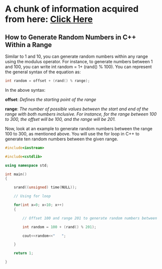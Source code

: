 # **A chunk of information acquired from here: [Click Here](https://www.simplilearn.com/tutorials/cpp-tutorial/random-number-generator-in-cpp "Read It")**
## How to Generate Random Numbers in C++ Within a Range

Similar to 1 and 10, you can generate random numbers within any range using the modulus operator. For instance, to generate numbers between 1 and 100, you can write int random = 1+ (rand() % 100). You can represent the general syntax of the equation as:

```C++
int random = offset + (rand() % range);
```

In the above syntax:

**offset**: _Defines the starting point of the range_


**range**: _The number of possible values between the start and end of the range with both numbers inclusive. For instance, for the range between 100 to 300, the offset will be 100, and the range will be 201._

Now, look at an example to generate random numbers between the range 100 to 300, as mentioned above. 
You will use the for loop in C++ to generate ten random numbers between the given range.

```C++
#include<iostream>

#include<cstdlib>

using namespace std;

int main()
{

	srand((unsigned) time(NULL)); 

	// Using for loop

	for(int x=0; x<10; x++)        
	{

		// Offset 100 and range 201 to generate random numbers between 100 and 300

		int random = 100 + (rand() % 201);

		cout<<random<<"   ";

	}

	return 1;

}
```
